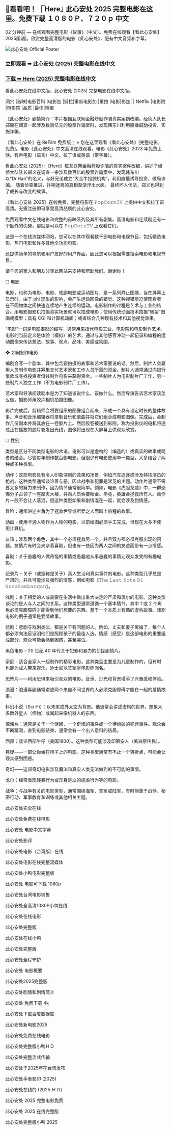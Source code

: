 ## 🎦看看吧！ ⎾Here⏌ 此心安处 2025 完整电影在这里。免费下载 １０８０Ｐ、７２０ｐ 中文

02 分钟前 — 在线观看完整电影《故事》（中文）。免费在线观看【看此心安处】2025国语|。欣赏完整高清版的电影《此心安处》，配有中文音频和字幕。

![此心安处 Official Poster](https://camo.githubusercontent.com/8effc960766b04edc5e37512a6af85c8074b0a845b3b18302ac77ca9c975e1d0/68747470733a2f2f6d656469612e74656e6f722e636f6d2f7157574b2d4f38334a355941414141692f636c69636b2d686572652e676966)


<h3><a href="https://aaamiiin.com/zh/movie/940139/here.OVER">立即观看 ➥ 此心安处 (2025) 完整电影在线中文</a></h3>

<h3><a href="https://aaamiiin.com/zh/movie/940139/here.OVER">下载 ➥ Here (2025) 完整电影在线中文</a></h3>


看此心安处在线中文版，此心安处 (2025) 完整电影在线中文版。

洞穴 |首映|电影百科 |电影加 |努拉|重新电影加 |重拍 |电影|影加| | Netflix |电影院 |电影院 |品质 |最佳|辣椒

《此心安处》剧情简介：本片根据互联网金融炒股诈骗真实案例改编。经侦大队长郑毅在调查一起涉及数百亿元的股票诈骗案时，发现韩东川利用直播鼓励投资、实施诈骗。

《看此心安处》在 ReFilm 免费版上 » 您在这里观看《看此心安处》[完整电影，免费]。电影《此心安处》中文高清在线观看。电影《此心安处》2023 年免费上映。有声电影（语言）中文、拉丁语或英语（带字幕）。

看此心安处 (2025) :《Here》桩互联网金融荐股诈骗的真实案件改编，讲述了经侦大队队长郑义在调查一宗涉及数百亿的股票诈骗案中，发现韩东川以“Dr.Han”的名义，与好兄弟成立“大金牛投顾机构”，利用直播诱导投资，做局诈骗。 随着侦查推进，扑朔迷离的真相渐渐浮出水面。 最终坏人伏法，郑义也得到了成长与改变的故事。

《看此心安处 2025》在线免费，完整电影在 𝙿𝚘𝚙𝙲𝚘𝚛𝚗𝚃𝚅 上提供中文和拉丁语高清。无需注册即可享受高清品质的此心安处。

免费观看中文在线电影和完整的首映系列及其所有剧集。高清电影和连续剧还有一个额外的优势，那就是可以在 𝙿𝚘𝚙𝙲𝚘𝚛𝚗𝚃𝚅 上观看它们。

这是一个在线流媒体网站，您可以在其中观看数千部电影和电视节目，包括精选电影、热门电影和许多其他全功能电影。

还提供简单的导航和用户友好的用户界面，因此您可以根据需要搜索电影和电视节目。

请与您的家人和朋友分享此网站来支持和帮助我们。谢谢你！

☐ 电影

电影，也称为电影、电影、戏剧电影或运动图片，是一系列静止图像，当在屏幕上显示时，由于 phi 现象的影响，会产生运动图像的错觉。这种视错觉迫使观看者在不同物体之间快速连续地产生连续的运动。电影制作的过程是艺术与工业的结合。用电影摄影机拍摄真实场景就可以拍成电影；使用传统动画技术拍摄“微型”图画或模型；具有 CGI 和计算机动画；或者结合几种现有技术和其他视觉效果。

“电影”一词是电影摄影的缩写，通常用来指代电影工业、电影院和电影制作艺术。电影的当前定义是体验（模拟）的艺术，通过与其他感官冲动一起记录和编程的运动图像来传达想法、故事、观点、品味、美感或氛围。

❖ 如何制作电影

编剧会写一个剧本，其中包含要拍摄的故事和艺术家要说的话。然后，制片人会雇用人员制作电影并筹集支付艺术家和工作人员所需的资金。制片人通常通过向银行借款或寻找投资者借钱制作电影来获得资金。一些制片人为电影制片厂工作，另一些制片人独立工作（不为电影制片厂工作）。

艺术家和导演阅读剧本是为了知道该说什么、该做什么。然后导演告诉艺术家该怎么做，摄影师用胶片相机拍摄图像。

影片完成后，剪辑师会将要组织的图像组合起来，形成一个具有设定时长的整体故事。声音和音乐编辑器将录制音乐和歌曲并将它们组合成电影图像。完成后，会制作几份副本并将其放在一卷胶片上。然后胶卷被送到影院。称为投影仪的电机将通过正在播放的胶片卷发出光线，图像将出现在大屏幕上供观众欣赏。

☐ 性别

类型是区分不同类型电影的术语。电影可以是虚构的（编造的）或真实的故事或两者的结合。尽管每年制作数百部电影，但很少有电影使用单一类型，大多结合了两种或多种类型。

动作：这部电影具有令人印象深刻的效果和场景，例如汽车追逐或涉及特技演员的枪战。这种类型通常谈论善与恶，因此战争和犯罪是常见的主题。动作片通常不需要太多的努力来制作，因为情节通常很简单。例如，电影《虎胆龙威》中，一群恐怖分子占领了一座摩天大楼，并向人质索要赎金。毕竟，英雄会拯救所有人。动作片一般不会让人落泪，但这种类型如果和剧情混在一起，就会涉及到情感。

冒险：通常讲述主角为了拯救世界或所爱之人而踏上旅程的故事。

动画 - 使用卡通人物作为人物的电影。以前绘图必须手工完成，但现在大多不使用计算机。

友谊：涉及两个角色，其中一个必须拯救另一个，并且双方都必须克服出现的问题。友情片有时会夹杂着喜剧，但也有一些因为两人之间的友谊而带有一点情感。

喜剧：关于愚蠢的人做奇怪的事情或愚蠢地从事愚蠢的事情让观众发笑的有趣电影。

纪录片 - 关于（或据称是关于）真人生活和真实事件的电影。这种类型几乎总是严肃的，并且可能涉及强烈的情感，例如电影《𝚃𝚑𝚎 𝙻𝚊𝚜𝚝 𝙽𝚘𝚝𝚎 𝙳𝚒 𝙽𝚞𝚜𝚊𝚔𝚊𝚖𝚋𝚊𝚗𝚐𝚊𝚗》。

戏剧：关于相爱的人或需要在生活中做出重大决定的严肃和偶尔的电影。这种类型谈论的是人与人之间的关系。这种类型通常遵循一个基本情节，其中 1 或 2 个角色必须克服障碍才能得到他们想要的东西。基于一个本质上有趣的虚构故事。戏剧电影的例子通常是爱情故事。

悲剧：悲剧与戏剧类似，都是关于有问题的人。例如，丈夫和妻子离婚了，每个人都必须向法庭证明他们是照顾孩子的最佳人选。情感（感受）是这部电影的重要组成部分，观众可能会感到困惑，甚至哭泣。

黑色电影 – 20 世纪 40 年代关于犯罪和暴力的侦探剧情片。

家庭 - 适合全家人一起制作的精彩电影。这种类型主要是为儿童制作的，但有时也能为成人带来娱乐。迪士尼以其家庭电影而闻名。

恐怖片——利用恐惧来吸引观众的电影。音乐、灯光和背景增添了兴奋感和体验。

浪漫：浪漫喜剧通常讲述两个来自不同世界的人必须克服障碍才能在一起的爱情故事。

科幻小说（Sci-Fi）：以未来或外太空为背景。他通常会讲述虚构的世界，想象大多数外星人（怪物）或闻起来像机器人的东西。

惊悚片：通常是关于一个谜团、一个奇怪的事件或一个待侦破的犯罪事件。观众会不断猜测，直到电影结束，通常会有一个出人意料的结局。

西部：谈论西部牛仔（美国1800）。这种类型可能涉及印第安人（美洲原住民）。

悬疑——一部让你坐在椅子上的电影。这种类型通常有不止一个转折点，可能会让观众感到困惑。

奇幻——这部奇幻电影涉及魔法和真实人类无法做到的不可能的事情。

戈尔：经常表现残暴行为或浑身是血的施虐行为等的电影。

战争：与战争有关的电影类型，通常围绕海军、空军或陆军，有时侧重于战俘、秘密行动、军事教育和训练或其他相关主题。

此心安处完全在线

此心安处免费在线电影

此心安处 电影中文字幕

此心安处影评

此心安处电影（台湾版）在线

此心安处电影在线完整流媒体

此心安处小鸭电影完整版

此心安处 电影可下载 1080p

此心安处台湾电影销售

此心安处全高清1080P小鸭在线

此心安处在线电影

此心安处完整版

此心安处在线小鸭

此心安处完整版

此心安处全程守护

此心安处 电影概要

此心安处2025完整版

此心安处剧情和剧情简介

此心安处 免费下载 4k

此心安处下载百度数据库

此心安处新电影2025

此心安处免费在线电影

此心安处完整版小鸭ＨＤ

此心安处完整流式传输

此心安处于2025年在台湾发布

此心安处手表影印 (2025)

此心安处在线的 (2025 ＨＤ)

此心安处 2025 完整电影免费

此心安处 2025 在线完整版

此心安处完整版小鸭 2025
